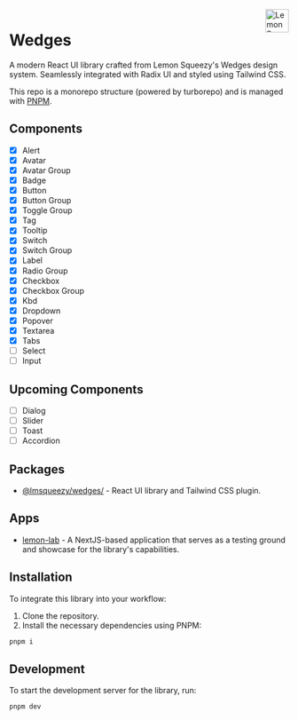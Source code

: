 <a href="https://lemonsqueezy.com/" target="_blank">
    <img src="https://avatars.githubusercontent.com/u/129315959?s=84" alt="Lemon Squeezy Logo" title="Lemon Squeezy" align="right" 
height="42" />
</a>

# Wedges

A modern React UI library crafted from Lemon Squeezy's Wedges design system. Seamlessly integrated with Radix UI and styled using Tailwind CSS.

This repo is a monorepo structure (powered by turborepo) and is managed with [PNPM](https://pnpm.io/).

## Components

- [x] Alert
- [x] Avatar
- [x] Avatar Group
- [x] Badge
- [x] Button
- [x] Button Group
- [x] Toggle Group
- [x] Tag
- [x] Tooltip
- [x] Switch
- [x] Switch Group
- [x] Label
- [x] Radio Group
- [x] Checkbox
- [x] Checkbox Group
- [x] Kbd
- [x] Dropdown
- [x] Popover
- [x] Textarea
- [x] Tabs
- [ ] Select
- [ ] Input

## Upcoming Components

- [ ] Dialog
- [ ] Slider
- [ ] Toast
- [ ] Accordion

## Packages

- [@lmsqueezy/wedges/](./packages/wedges) - React UI library and Tailwind CSS plugin.

## Apps

- [lemon-lab](./apps/lemon-lab) - A NextJS-based application that serves as a testing ground and showcase for the library's capabilities.

## Installation

To integrate this library into your workflow:

1. Clone the repository.
2. Install the necessary dependencies using PNPM:

```bash
pnpm i
```

## Development

To start the development server for the library, run:

```bash
pnpm dev
```
